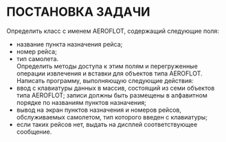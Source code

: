 # ПОСТАНОВКА ЗАДАЧИ
 Определить класс с именем АЕRОFLОТ, содержащий следующие поля:
 *	название пункта назначения рейса;
 *	номер рейса;
 *	тип самолета.<br/>
 Определить методы доступа к этим полям и перегруженные операции извлечения и вставки для объектов типа АЕRОFLОТ.
 Написать программу, выполняющую следующие действия:
 *	ввод с клавиатуры данных в массив, состоящий из семи объектов типа АЕRОFLОТ; записи должны быть размещены в алфавитном порядке по названиям пунктов назначения;
 *	вывод на экран пунктов назначения и номеров рейсов, обслуживаемых самолетом, тип которого введен с клавиатуры;
 *	если таких рейсов нет, выдать на дисплей соответствующее сообщение.

